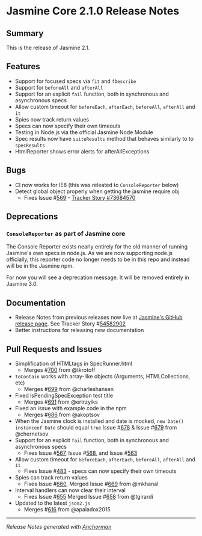 # Jasmine Core 2.1.0 Release Notes

## Summary

This is the release of Jasmine 2.1.

## Features

- Support for focused specs via `fit` and `fDescribe`
- Support for `beforeAll` and `afterAll`
- Support for an explicit `fail` function, both in synchronous and asynchronous specs
- Allow custom timeout for `beforeEach`, `afterEach`, `beforeAll`, `afterAll` and `it`
- Spies now track return values
- Specs can now specify their own timeouts
- Testing in Node.js via the official Jasmine Node Module
- Spec results now have `suiteResults` method that behaves similarly to to `specResults`
- HtmlReporter shows error alerts for afterAllExceptions

## Bugs

- CI now works for IE8 (this was releated to `ConsoleReporter` below)
- Detect global object properly when getting the jasmine require obj
  - Fixes Issue #[569][issue_569]  - [Tracker Story #73684570](http://www.pivotaltracker.com/story/73684570)

## Deprecations

### `ConsoleReporter` as part of Jasmine core

The Console Reporter exists nearly entirely for the old manner of running Jasmine's own specs in node.js. As we are now supporting node.js officially, this reporter code no longer needs to be in this repo and instead will be in the Jasmine npm.

For now you will see a deprecation message. It will be removed entirely in Jasmine 3.0.

## Documentation

- Release Notes from previous releases now live at [Jasmine's GitHub release page][releases]. See Tracker Story #[54582902][tracker_1]
- Better instructions for releasing new documentation

[releases]: https://github.com/pivotal/jasmine/releases
[tracker_1]: http://www.pivotaltracker.com/story/54582902


## Pull Requests and Issues

- Simplification of HTMLtags in SpecRunner.html
    - Merges #[700][issue_700] from @tkrotoff
- `toContain` works with array-like objects (Arguments, HTMLCollections, etc)
    - Merges #[699][issue_699] from @charleshansen
- Fixed isPendingSpecException test title
    - Merges #[691][issue_691] from @ertrzyiks
- Fixed an issue with example code in the npm
    - Merges #[686][issue_686] from @akoptsov
- When the Jasmine clock is installed and date is mocked, `new Date() instanceof Date` should equal `true` Issue #[678][issue_678] & Issue #[679][issue_679] from @chernetsov
- Support for an explicit `fail` function, both in synchronous and asynchronous specs
    - Fixes Issue #[567][issue_567], Issue #[568][issue_568], and Issue #[563][issue_563]
- Allow custom timeout for `beforeEach`, `afterEach`, `beforeAll`, `afterAll` and `it`
    - Fixes Issue #[483][issue_483] - specs can now specify their own timeouts
- Spies can track return values
    - Fixes Issue #[660][issue_660], Merged Issue #[669][issue_669] from @mkhanal
- Interval handlers can now clear their interval
    - Fixes Issue #[655][issue_655] Merged Issue #[658][issue_658] from @tgirardi
- Updated to the latest `json2.js`
    - Merges #[616][issue_616] from @apaladox2015

------

_Release Notes generated with [Anchorman](http://github.com/infews/anchorman)_

[issue_569]: http://github.com/pivotal/jasmine/issues/569
[issue_700]: http://github.com/pivotal/jasmine/issues/700
[issue_699]: http://github.com/pivotal/jasmine/issues/699
[issue_691]: http://github.com/pivotal/jasmine/issues/691
[issue_678]: http://github.com/pivotal/jasmine/issues/678
[issue_679]: http://github.com/pivotal/jasmine/issues/679
[issue_567]: http://github.com/pivotal/jasmine/issues/567
[issue_568]: http://github.com/pivotal/jasmine/issues/568
[issue_563]: http://github.com/pivotal/jasmine/issues/563
[issue_483]: http://github.com/pivotal/jasmine/issues/483
[issue_660]: http://github.com/pivotal/jasmine/issues/660
[issue_669]: http://github.com/pivotal/jasmine/issues/669
[issue_655]: http://github.com/pivotal/jasmine/issues/655
[issue_658]: http://github.com/pivotal/jasmine/issues/658
[issue_616]: http://github.com/pivotal/jasmine/issues/616
[issue_686]: http://github.com/pivotal/jasmine/issues/686
